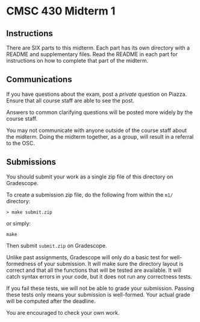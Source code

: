 # CMSC 430 Midterm 1

## Instructions

There are SIX parts to this midterm.  Each part has its own directory
with a README and supplementary files.  Read the README in each part
for instructions on how to complete that part of the midterm.

## Communications

If you have questions about the exam, post a _private_ question on Piazza.
Ensure that all course staff are able to see the post.

Answers to common clarifying questions will be posted more widely by the course
staff.

You may not communicate with anyone outside of the course staff about the
midterm. Doing the midterm together, as a group, will result in a referral to
the OSC.

## Submissions

You should submit your work as a single zip file of this directory on
Gradescope.

To create a submission zip file, do the following from within the
`m1/` directory:

```
> make submit.zip
```
or simply:
```
make
```
Then submit `submit.zip` on Gradescope.

Unlike past assignments, Gradescope will only do a basic test for
well-formedness of your submission.  It will make sure the directory
layout is correct and that all the functions that will be tested are
available.  It will catch syntax errors in your code, but it does not
run any correctness tests.

If you fail these tests, we will not be able to grade your submission.
Passing these tests only means your submission is well-formed.  Your
actual grade will be computed after the deadline.

You are encouraged to check your own work.
